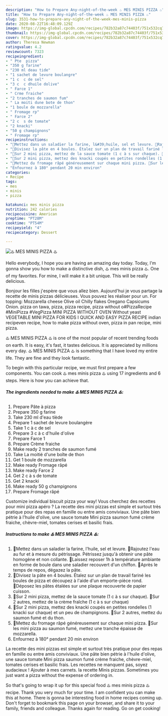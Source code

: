 ```yaml
---
description: "How to Prepare Any-night-of-the-week ♨️ MES MINIS PIZZA ♨️"
title: "How to Prepare Any-night-of-the-week ♨️ MES MINIS PIZZA ♨️"
slug: 3531-how-to-prepare-any-night-of-the-week-mes-minis-pizza
date: 2020-08-22T16:48:09.129Z
image: https://img-global.cpcdn.com/recipes/782b32a87c74403f/751x532cq70/♨️-mes-minis-pizza-♨️-photo-principale-de-la-recette.jpg
thumbnail: https://img-global.cpcdn.com/recipes/782b32a87c74403f/751x532cq70/♨️-mes-minis-pizza-♨️-photo-principale-de-la-recette.jpg
cover: https://img-global.cpcdn.com/recipes/782b32a87c74403f/751x532cq70/♨️-mes-minis-pizza-♨️-photo-principale-de-la-recette.jpg
author: Theresa Newman
ratingvalue: 4.2
reviewcount: 7323
recipeingredient:
- " Pte  pizza"
- "350 g farine"
- "230 ml deau tide"
- "1 sachet de levure boulangre"
- "1 c  c de sel"
- "3 c  c dhuile dolive"
- " Farce 1"
- " Crme fraiche"
- "2 tranches de saumon fum"
- " La moiti dune bote de thon"
- "1 boule de mozzarella"
- " Fromage rp"
- " Farce 2"
- "2 c  s de tomate"
- "2 knacki"
- "50 g champignons"
- " Fromage rp"
recipeinstructions:
- "🔹Mettez dans un saladier la farine, l&#39;huile, sel et levure. 🔹Rajoutez l&#39;eau au fur et à mesure du pétrissage. Pétrissez jusqu&#39;à obtenir une pâte homogène et non collante. 🔹Laissez reposer 1h à température ambiante en forme de boule dans une saladier recouvert d&#39;un chiffon. 🔹Après le temps de repos, dégazez la pâte."
- "🔹Divisez la pâte en 4 boules. Étalez sur un plan de travail fariné les boules de pizza et découpez à l&#39;aide d&#39;un emporte-pièce rond. 🔹Déposez les pâtes étalées sur une plaque recouverte de papier cuisson."
- "🔹Sur 2 mini pizza, mettez de la sauce tomate (1 c à s sur chaque). 🔹Sur 2 autres, mettez de la crème fraîche (1 c à s sur chaque)"
- "🔹Sur 2 mini pizza, mettez des knacki coupés en petites rondelles (1 knacki sur chaque) et un peu de champignons. 🔹Sur 2 autres, mettez du saumon fumé et du thon."
- "🔹Mettez du fromage râpé généreusement sur chaque mini pizza. 🔹Sur les mini pizza au saumon fumé, mettez une tranche épaisse de mozzarella."
- "Enfournez à 180° pendant 20 min environ"
categories:
- Recipe
tags:
- mes
- minis
- pizza

katakunci: mes minis pizza 
nutrition: 242 calories
recipecuisine: American
preptime: "PT28M"
cooktime: "PT54M"
recipeyield: "4"
recipecategory: Dessert

---
```



![♨️ MES MINIS PIZZA ♨️](https://img-global.cpcdn.com/recipes/782b32a87c74403f/751x532cq70/♨️-mes-minis-pizza-♨️-photo-principale-de-la-recette.jpg)

Hello everybody, I hope you are having an amazing day today. Today, I'm gonna show you how to make a distinctive dish, ♨️ mes minis pizza ♨️. One of my favorites. For mine, I will make it a bit unique. This will be really delicious.

Bonjour les filles j&#39;espère que vous allez bien. Aujourd&#39;hui je vous partage la recette de minis pizzas délicieuses. Vous pouvez les réaliser pour un. For topping: Mozzarella cheese Olive oil Chilly flakes Oregano Capsicums Onion. pizza on tawa, pizza, pizza recipe, pizza without o#PizzaRecipe #MiniPizza #VegPizza MINI PIZZA WITHOUT OVEN Without yeast VEGETABLE MINI PIZZA FOR KIDS I QUICK AND EASY PIZZA RECIPE indian recipeven recipe, how to make pizza without oven, pizza in pan recipe, mini pizza.

♨️ MES MINIS PIZZA ♨️ is one of the most popular of recent trending foods on earth. It is easy, it's fast, it tastes delicious. It is appreciated by millions every day. ♨️ MES MINIS PIZZA ♨️ is something that I have loved my entire life. They are fine and they look fantastic.


To begin with this particular recipe, we must first prepare a few components. You can cook ♨️ mes minis pizza ♨️ using 17 ingredients and 6 steps. Here is how you can achieve that.

<!--inarticleads1-->

##### The ingredients needed to make ♨️ MES MINIS PIZZA ♨️:

1. Prepare  Pâte à pizza
1. Prepare 350 g farine
1. Take 230 ml d&#39;eau tiède
1. Prepare 1 sachet de levure boulangère
1. Take 1 c à c de sel
1. Prepare 3 c à c d&#39;huile d&#39;olive
1. Prepare  Farce 1
1. Prepare  Crème fraiche
1. Make ready 2 tranches de saumon fumé
1. Take  La moitié d&#39;une boîte de thon
1. Get 1 boule de mozzarella
1. Make ready  Fromage râpé
1. Make ready  Farce 2
1. Get 2 c à s de tomate
1. Get 2 knacki
1. Make ready 50 g champignons
1. Prepare  Fromage râpé


Customize individual biscuit pizza your way! Vous cherchez des recettes pour mini pizza apéro ? La recette des mini pizzas est simple et surtout très pratique pour des repas en famille ou entre amis conviviaux. Une pâte bien pétrie à l&#39;huile d&#39;olive, une sauce tomate Mini pizza saumon fumé crème fraiche, chèvre-miel, tomates cerises et basilic frais. 

<!--inarticleads2-->

##### Instructions to make ♨️ MES MINIS PIZZA ♨️:

1. 🔹Mettez dans un saladier la farine, l&#39;huile, sel et levure. 🔹Rajoutez l&#39;eau au fur et à mesure du pétrissage. Pétrissez jusqu&#39;à obtenir une pâte homogène et non collante. 🔹Laissez reposer 1h à température ambiante en forme de boule dans une saladier recouvert d&#39;un chiffon. 🔹Après le temps de repos, dégazez la pâte.
1. 🔹Divisez la pâte en 4 boules. Étalez sur un plan de travail fariné les boules de pizza et découpez à l&#39;aide d&#39;un emporte-pièce rond. 🔹Déposez les pâtes étalées sur une plaque recouverte de papier cuisson.
1. 🔹Sur 2 mini pizza, mettez de la sauce tomate (1 c à s sur chaque). 🔹Sur 2 autres, mettez de la crème fraîche (1 c à s sur chaque)
1. 🔹Sur 2 mini pizza, mettez des knacki coupés en petites rondelles (1 knacki sur chaque) et un peu de champignons. 🔹Sur 2 autres, mettez du saumon fumé et du thon.
1. 🔹Mettez du fromage râpé généreusement sur chaque mini pizza. 🔹Sur les mini pizza au saumon fumé, mettez une tranche épaisse de mozzarella.
1. Enfournez à 180° pendant 20 min environ


La recette des mini pizzas est simple et surtout très pratique pour des repas en famille ou entre amis conviviaux. Une pâte bien pétrie à l&#39;huile d&#39;olive, une sauce tomate Mini pizza saumon fumé crème fraiche, chèvre-miel, tomates cerises et basilic frais. Les recettes ne manquent pas, soyez audacieux ! Ajouter à mes carnets. la recette Minis pizzas. Sometimes you just want a pizza without the expense of ordering in. 

So that's going to wrap it up for this special food ♨️ mes minis pizza ♨️ recipe. Thank you very much for your time. I am confident you can make this at home. There is gonna be interesting food in home recipes coming up. Don't forget to bookmark this page on your browser, and share it to your family, friends and colleague. Thanks again for reading. Go on get cooking!
